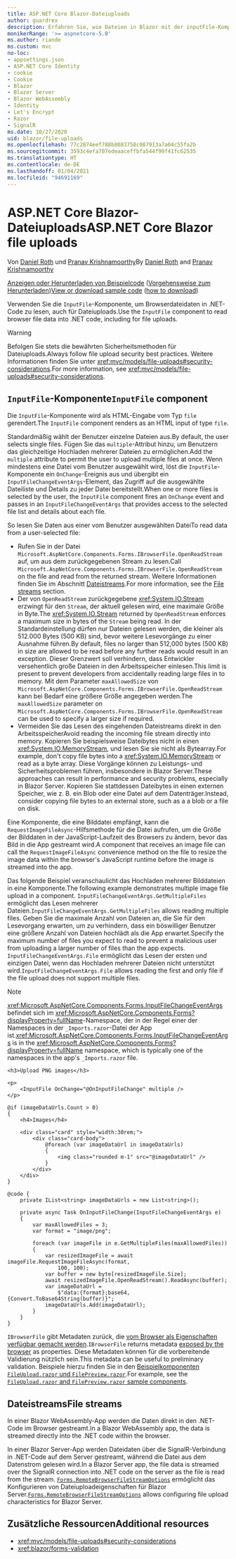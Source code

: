 ```yaml
---
title: ASP.NET Core Blazor-Dateiuploads
author: guardrex
description: Erfahren Sie, wie Dateien in Blazor mit der inputFile-Komponente hochgeladen werden.
monikerRange: '>= aspnetcore-5.0'
ms.author: riande
ms.custom: mvc
no-loc:
- appsettings.json
- ASP.NET Core Identity
- cookie
- Cookie
- Blazor
- Blazor Server
- Blazor WebAssembly
- Identity
- Let's Encrypt
- Razor
- SignalR
ms.date: 10/27/2020
uid: blazor/file-uploads
ms.openlocfilehash: 77c2874eef788b8083758c087913a7a04c55fa2b
ms.sourcegitcommit: 3593c4efa707edeaaceffbfa544f99f41fc62535
ms.translationtype: HT
ms.contentlocale: de-DE
ms.lasthandoff: 01/04/2021
ms.locfileid: "94691169"
---
```

# <a name="aspnet-core-no-locblazor-file-uploads"></a><span data-ttu-id="02b2b-103">ASP.NET Core Blazor-Dateiuploads</span><span class="sxs-lookup"><span data-stu-id="02b2b-103">ASP.NET Core Blazor file uploads</span></span>

<span data-ttu-id="02b2b-104">Von [Daniel Roth](https://github.com/danroth27) und [Pranav Krishnamoorthy](https://github.com/pranavkm)</span><span class="sxs-lookup"><span data-stu-id="02b2b-104">By [Daniel Roth](https://github.com/danroth27) and [Pranav Krishnamoorthy](https://github.com/pranavkm)</span></span>

<span data-ttu-id="02b2b-105">[Anzeigen oder Herunterladen von Beispielcode](https://github.com/dotnet/AspNetCore.Docs/tree/master/aspnetcore/blazor/file-uploads/samples/) ([Vorgehensweise zum Herunterladen](xref:index#how-to-download-a-sample))</span><span class="sxs-lookup"><span data-stu-id="02b2b-105">[View or download sample code](https://github.com/dotnet/AspNetCore.Docs/tree/master/aspnetcore/blazor/file-uploads/samples/) ([how to download](xref:index#how-to-download-a-sample))</span></span>

<span data-ttu-id="02b2b-106">Verwenden Sie die `InputFile`-Komponente, um Browserdateidaten in .NET-Code zu lesen, auch für Dateiuploads.</span><span class="sxs-lookup"><span data-stu-id="02b2b-106">Use the `InputFile` component to read browser file data into .NET code, including for file uploads.</span></span>

> [!WARNING]
> <span data-ttu-id="02b2b-107">Befolgen Sie stets die bewährten Sicherheitsmethoden für Dateiuploads.</span><span class="sxs-lookup"><span data-stu-id="02b2b-107">Always follow file upload security best practices.</span></span> <span data-ttu-id="02b2b-108">Weitere Informationen finden Sie unter <xref:mvc/models/file-uploads#security-considerations>.</span><span class="sxs-lookup"><span data-stu-id="02b2b-108">For more information, see <xref:mvc/models/file-uploads#security-considerations>.</span></span>

## <a name="inputfile-component"></a><span data-ttu-id="02b2b-109">`InputFile`-Komponente</span><span class="sxs-lookup"><span data-stu-id="02b2b-109">`InputFile` component</span></span>

<span data-ttu-id="02b2b-110">Die `InputFile`-Komponente wird als HTML-Eingabe vom Typ `file` gerendert.</span><span class="sxs-lookup"><span data-stu-id="02b2b-110">The `InputFile` component renders as an HTML input of type `file`.</span></span>

<span data-ttu-id="02b2b-111">Standardmäßig wählt der Benutzer einzelne Dateien aus.</span><span class="sxs-lookup"><span data-stu-id="02b2b-111">By default, the user selects single files.</span></span> <span data-ttu-id="02b2b-112">Fügen Sie das `multiple`-Attribut hinzu, um Benutzern das gleichzeitige Hochladen mehrerer Dateien zu ermöglichen.</span><span class="sxs-lookup"><span data-stu-id="02b2b-112">Add the `multiple` attribute to permit the user to upload multiple files at once.</span></span> <span data-ttu-id="02b2b-113">Wenn mindestens eine Datei vom Benutzer ausgewählt wird, löst die `InputFile`-Komponente ein `OnChange`-Ereignis aus und übergibt ein `InputFileChangeEventArgs`-Element, das Zugriff auf die ausgewählte Dateiliste und Details zu jeder Datei bereitstellt.</span><span class="sxs-lookup"><span data-stu-id="02b2b-113">When one or more files is selected by the user, the `InputFile` component fires an `OnChange` event and passes in an `InputFileChangeEventArgs` that provides access to the selected file list and details about each file.</span></span>

<span data-ttu-id="02b2b-114">So lesen Sie Daten aus einer vom Benutzer ausgewählten Datei</span><span class="sxs-lookup"><span data-stu-id="02b2b-114">To read data from a user-selected file:</span></span>

* <span data-ttu-id="02b2b-115">Rufen Sie in der Datei `Microsoft.AspNetCore.Components.Forms.IBrowserFile.OpenReadStream` auf, um aus dem zurückgegebenen Stream zu lesen.</span><span class="sxs-lookup"><span data-stu-id="02b2b-115">Call `Microsoft.AspNetCore.Components.Forms.IBrowserFile.OpenReadStream` on the file and read from the returned stream.</span></span> <span data-ttu-id="02b2b-116">Weitere Informationen finden Sie im Abschnitt [Dateistreams](#file-streams).</span><span class="sxs-lookup"><span data-stu-id="02b2b-116">For more information, see the [File streams](#file-streams) section.</span></span>
* <span data-ttu-id="02b2b-117">Der von `OpenReadStream` zurückgegebene <xref:System.IO.Stream> erzwingt für den `Stream`, der aktuell gelesen wird, eine maximale Größe in Byte.</span><span class="sxs-lookup"><span data-stu-id="02b2b-117">The <xref:System.IO.Stream> returned by `OpenReadStream` enforces a maximum size in bytes of the `Stream` being read.</span></span> <span data-ttu-id="02b2b-118">In der Standardeinstellung dürfen nur Dateien gelesen werden, die kleiner als 512.000 Bytes (500 KB) sind, bevor weitere Lesevorgänge zu einer Ausnahme führen.</span><span class="sxs-lookup"><span data-stu-id="02b2b-118">By default, files no larger than 512,000 bytes (500 KB) in size are allowed to be read before any further reads would result in an exception.</span></span> <span data-ttu-id="02b2b-119">Dieser Grenzwert soll verhindern, dass Entwickler versehentlich große Dateien in den Arbeitsspeicher einlesen.</span><span class="sxs-lookup"><span data-stu-id="02b2b-119">This limit is present to prevent developers from accidentally reading large files in to memory.</span></span> <span data-ttu-id="02b2b-120">Mit dem Parameter `maxAllowedSize` von `Microsoft.AspNetCore.Components.Forms.IBrowserFile.OpenReadStream` kann bei Bedarf eine größere Größe angegeben werden.</span><span class="sxs-lookup"><span data-stu-id="02b2b-120">The `maxAllowedSize` parameter on `Microsoft.AspNetCore.Components.Forms.IBrowserFile.OpenReadStream` can be used to specify a larger size if required.</span></span>
* <span data-ttu-id="02b2b-121">Vermeiden Sie das Lesen des eingehenden Dateistreams direkt in den Arbeitsspeicher</span><span class="sxs-lookup"><span data-stu-id="02b2b-121">Avoid reading the incoming file stream directly into memory.</span></span> <span data-ttu-id="02b2b-122">Kopieren Sie beispielsweise Dateibytes nicht in einen <xref:System.IO.MemoryStream>, und lesen Sie sie nicht als Bytearray.</span><span class="sxs-lookup"><span data-stu-id="02b2b-122">For example, don't copy file bytes into a <xref:System.IO.MemoryStream> or read as a byte array.</span></span> <span data-ttu-id="02b2b-123">Diese Vorgänge können zu Leistungs- und Sicherheitsproblemen führen, insbesondere in Blazor Server.</span><span class="sxs-lookup"><span data-stu-id="02b2b-123">These approaches can result in performance and security problems, especially in Blazor Server.</span></span> <span data-ttu-id="02b2b-124">Kopieren Sie stattdessen Dateibytes in einen externen Speicher, wie z. B. ein Blob oder eine Datei auf dem Datenträger.</span><span class="sxs-lookup"><span data-stu-id="02b2b-124">Instead, consider copying file bytes to an external store, such as a a blob or a file on disk.</span></span>

<span data-ttu-id="02b2b-125">Eine Komponente, die eine Bilddatei empfängt, kann die `RequestImageFileAsync`-Hilfsmethode für die Datei aufrufen, um die Größe der Bilddaten in der JavaScript-Laufzeit des Browsers zu ändern, bevor das Bild in die App gestreamt wird.</span><span class="sxs-lookup"><span data-stu-id="02b2b-125">A component that receives an image file can call the `RequestImageFileAsync` convenience method on the file to resize the image data within the browser's JavaScript runtime before the image is streamed into the app.</span></span>

<span data-ttu-id="02b2b-126">Das folgende Beispiel veranschaulicht das Hochladen mehrerer Bilddateien in eine Komponente.</span><span class="sxs-lookup"><span data-stu-id="02b2b-126">The following example demonstrates multiple image file upload in a component.</span></span> <span data-ttu-id="02b2b-127">`InputFileChangeEventArgs.GetMultipleFiles` ermöglicht das Lesen mehrerer Dateien.</span><span class="sxs-lookup"><span data-stu-id="02b2b-127">`InputFileChangeEventArgs.GetMultipleFiles` allows reading multiple files.</span></span> <span data-ttu-id="02b2b-128">Geben Sie die maximale Anzahl von Dateien an, die Sie für den Lesevorgang erwarten, um zu verhindern, dass ein böswilliger Benutzer eine größere Anzahl von Dateien hochlädt als die App erwartet.</span><span class="sxs-lookup"><span data-stu-id="02b2b-128">Specify the maximum number of files you expect to read to prevent a malicious user from uploading a larger number of files than the app expects.</span></span> <span data-ttu-id="02b2b-129">`InputFileChangeEventArgs.File` ermöglicht das Lesen der ersten und einzigen Datei, wenn das Hochladen mehrerer Dateien nicht unterstützt wird.</span><span class="sxs-lookup"><span data-stu-id="02b2b-129">`InputFileChangeEventArgs.File` allows reading the first and only file if the file upload does not support multiple files.</span></span>

> [!NOTE]
> <span data-ttu-id="02b2b-130"><xref:Microsoft.AspNetCore.Components.Forms.InputFileChangeEventArgs> befindet sich im <xref:Microsoft.AspNetCore.Components.Forms?displayProperty=fullName>-Namespace, der in der Regel einer der Namespaces in der `_Imports.razor`-Datei der App ist.</span><span class="sxs-lookup"><span data-stu-id="02b2b-130"><xref:Microsoft.AspNetCore.Components.Forms.InputFileChangeEventArgs> is in the <xref:Microsoft.AspNetCore.Components.Forms?displayProperty=fullName> namespace, which is typically one of the namespaces in the app's `_Imports.razor` file.</span></span>

```razor
<h3>Upload PNG images</h3>

<p>
    <InputFile OnChange="@OnInputFileChange" multiple />
</p>

@if (imageDataUrls.Count > 0)
{
    <h4>Images</h4>

    <div class="card" style="width:30rem;">
        <div class="card-body">
            @foreach (var imageDataUrl in imageDataUrls)
            {
                <img class="rounded m-1" src="@imageDataUrl" />
            }
        </div>
    </div>
}

@code {
    private IList<string> imageDataUrls = new List<string>();

    private async Task OnInputFileChange(InputFileChangeEventArgs e)
    {
        var maxAllowedFiles = 3;
        var format = "image/png";

        foreach (var imageFile in e.GetMultipleFiles(maxAllowedFiles))
        {
            var resizedImageFile = await imageFile.RequestImageFileAsync(format, 
                100, 100);
            var buffer = new byte[resizedImageFile.Size];
            await resizedImageFile.OpenReadStream().ReadAsync(buffer);
            var imageDataUrl = 
                $"data:{format};base64,{Convert.ToBase64String(buffer)}";
            imageDataUrls.Add(imageDataUrl);
        }
    }
}
```

<span data-ttu-id="02b2b-131">`IBrowserFile` gibt Metadaten zurück, die [vom Browser als Eigenschaften verfügbar gemacht werden](https://developer.mozilla.org/docs/Web/API/File#Instance_properties).</span><span class="sxs-lookup"><span data-stu-id="02b2b-131">`IBrowserFile` returns metadata [exposed by the browser](https://developer.mozilla.org/docs/Web/API/File#Instance_properties) as properties.</span></span> <span data-ttu-id="02b2b-132">Diese Metadaten können für die vorbereitende Validierung nützlich sein.</span><span class="sxs-lookup"><span data-stu-id="02b2b-132">This metadata can be useful to preliminary validation.</span></span> <span data-ttu-id="02b2b-133">Beispiele hierzu finden Sie in den [Beispielkomponenten `FileUpload.razor` und `FilePreview.razor`](https://github.com/dotnet/AspNetCore.Docs/tree/master/aspnetcore/blazor/file-uploads/samples/).</span><span class="sxs-lookup"><span data-stu-id="02b2b-133">For example, see the [`FileUpload.razor` and `FilePreview.razor` sample components](https://github.com/dotnet/AspNetCore.Docs/tree/master/aspnetcore/blazor/file-uploads/samples/).</span></span>

## <a name="file-streams"></a><span data-ttu-id="02b2b-134">Dateistreams</span><span class="sxs-lookup"><span data-stu-id="02b2b-134">File streams</span></span>

<span data-ttu-id="02b2b-135">In einer Blazor WebAssembly-App werden die Daten direkt in den .NET-Code im Browser gestreamt.</span><span class="sxs-lookup"><span data-stu-id="02b2b-135">In a Blazor WebAssembly app, the data is streamed directly into the .NET code within the browser.</span></span>

<span data-ttu-id="02b2b-136">In einer Blazor Server-App werden Dateidaten über die SignalR-Verbindung in .NET-Code auf dem Server gestreamt, während die Datei aus dem Datenstrom gelesen wird.</span><span class="sxs-lookup"><span data-stu-id="02b2b-136">In a Blazor Server app, the file data is streamed over the SignalR connection into .NET code on the server as the file is read from the stream.</span></span> <span data-ttu-id="02b2b-137">[`Forms.RemoteBrowserFileStreamOptions`](https://github.com/dotnet/aspnetcore/blob/master/src/Components/Web/src/Forms/InputFile/RemoteBrowserFileStreamOptions.cs) ermöglicht das Konfigurieren von Dateiuploadeigenschaften für Blazor Server.</span><span class="sxs-lookup"><span data-stu-id="02b2b-137">[`Forms.RemoteBrowserFileStreamOptions`](https://github.com/dotnet/aspnetcore/blob/master/src/Components/Web/src/Forms/InputFile/RemoteBrowserFileStreamOptions.cs) allows configuring file upload characteristics for Blazor Server.</span></span>

## <a name="additional-resources"></a><span data-ttu-id="02b2b-138">Zusätzliche Ressourcen</span><span class="sxs-lookup"><span data-stu-id="02b2b-138">Additional resources</span></span>

* <xref:mvc/models/file-uploads#security-considerations>
* <xref:blazor/forms-validation>
